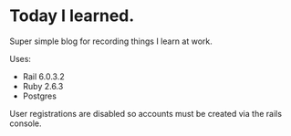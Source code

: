 # Today I learned.

Super simple blog for recording things I learn at work.

Uses:
* Rail 6.0.3.2
* Ruby 2.6.3
* Postgres

User registrations are disabled so accounts must be created via the rails console.
